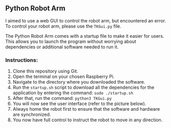 ## Python Robot Arm

I aimed to use a web GUI to control the robot arm, but encountered an error. To control your robot arm, please use the `TKGui.py` file.

The Python Robot Arm comes with a startup file to make it easier for users. This allows you to launch the program without worrying about dependencies or additional software needed to run it.

### Instructions:

1. Clone this repository using Git.
2. Open the terminal on your chosen Raspberry Pi.
3. Navigate to the directory where you downloaded the software.
4. Run the `startup.sh` script to download all the dependencies for the application by entering the command: `sudo ./startup.sh`
5. After that, run the command: `python3 TKGui.py`
6. You will now see the user interface (refer to the picture below).
7. Always home the robot first to ensure that the software and hardware are synchronized.
8. You now have full control to instruct the robot to move in any direction. 
